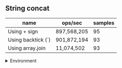 ## String concat

|name|ops/sec|samples|
|-|-|-|
|Using + sign|897,568,205|95|
|Using backtick (`)|901,872,194|93|
|Using array.join|11,074,502|93|


<details>
<summary>Environment</summary>

* __Machine:__ linux x64 | 4 vCPUs | 15.6GB Mem
* __Run:__ Sun Mar 10 2024 16:23:17 GMT+0000 (Coordinated Universal Time)
</details>

<!--
{"environment":{"platform":"linux","arch":"x64","cpus":4,"totalMemory":15.606491088867188},"benchmarks":[{"name":"Using + sign","opsSec":897568204.9283438,"samples":7},{"name":"Using backtick (`)","opsSec":901872194.4503952,"samples":6},{"name":"Using array.join","opsSec":11074502.147617217,"samples":5}]}-->
